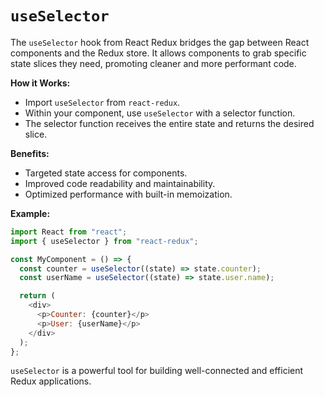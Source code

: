 # `useSelector`

The `useSelector` hook from React Redux bridges the gap between React components and the Redux store. It allows components to grab specific state slices they need, promoting cleaner and more performant code.

**How it Works:**

- Import `useSelector` from `react-redux`.
- Within your component, use `useSelector` with a selector function.
- The selector function receives the entire state and returns the desired slice.

**Benefits:**

- Targeted state access for components.
- Improved code readability and maintainability.
- Optimized performance with built-in memoization.

**Example:**

```javascript
import React from "react";
import { useSelector } from "react-redux";

const MyComponent = () => {
  const counter = useSelector((state) => state.counter);
  const userName = useSelector((state) => state.user.name);

  return (
    <div>
      <p>Counter: {counter}</p>
      <p>User: {userName}</p>
    </div>
  );
};
```

`useSelector` is a powerful tool for building well-connected and efficient Redux applications.
